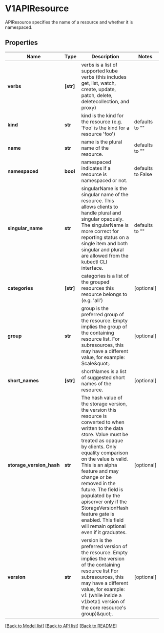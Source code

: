 # V1APIResource

APIResource specifies the name of a resource and whether it is namespaced.

## Properties
Name | Type | Description | Notes
------------ | ------------- | ------------- | -------------
**verbs** | **[str]** | verbs is a list of supported kube verbs (this includes get, list, watch, create, update, patch, delete, deletecollection, and proxy) | 
**kind** | **str** | kind is the kind for the resource (e.g. &#39;Foo&#39; is the kind for a resource &#39;foo&#39;) | defaults to ""
**name** | **str** | name is the plural name of the resource. | defaults to ""
**namespaced** | **bool** | namespaced indicates if a resource is namespaced or not. | defaults to False
**singular_name** | **str** | singularName is the singular name of the resource.  This allows clients to handle plural and singular opaquely. The singularName is more correct for reporting status on a single item and both singular and plural are allowed from the kubectl CLI interface. | defaults to ""
**categories** | **[str]** | categories is a list of the grouped resources this resource belongs to (e.g. &#39;all&#39;) | [optional] 
**group** | **str** | group is the preferred group of the resource.  Empty implies the group of the containing resource list. For subresources, this may have a different value, for example: Scale\&quot;. | [optional] 
**short_names** | **[str]** | shortNames is a list of suggested short names of the resource. | [optional] 
**storage_version_hash** | **str** | The hash value of the storage version, the version this resource is converted to when written to the data store. Value must be treated as opaque by clients. Only equality comparison on the value is valid. This is an alpha feature and may change or be removed in the future. The field is populated by the apiserver only if the StorageVersionHash feature gate is enabled. This field will remain optional even if it graduates. | [optional] 
**version** | **str** | version is the preferred version of the resource.  Empty implies the version of the containing resource list For subresources, this may have a different value, for example: v1 (while inside a v1beta1 version of the core resource&#39;s group)\&quot;. | [optional] 

[[Back to Model list]](../README.md#documentation-for-models) [[Back to API list]](../README.md#documentation-for-api-endpoints) [[Back to README]](../README.md)


